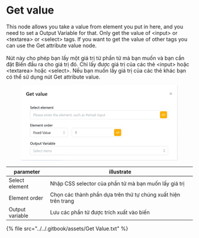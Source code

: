 # Get value

This node allows you take a value from element you put in here, and you need to set a Output Variable for that. Only get the value of \<input> or \<textarea> or \<select> tags. If you want to get the value of other tags you can use the Get attribute value node.\
\
Nút này cho phép bạn lấy một giá trị từ phần tử mà bạn muốn và bạn cần đặt Biến đầu ra cho giá trị đó. Chỉ lấy được giá trị của các thẻ \<input> hoặc \<textarea> hoặc \<select>. Nếu bạn muốn lấy giá trị của các thẻ khác bạn có thể sử dụng nút Get attribute value.

<figure><img src="../../.gitbook/assets/image (21).png" alt=""><figcaption></figcaption></figure>

| parameter       | illustrate                                                     |
| --------------- | -------------------------------------------------------------- |
| Select element  | Nhập CSS selector của phần tử mà bạn muốn lấy giá trị          |
| Element order   | Chọn các thành phần dựa trên thứ tự chúng xuất hiện trên trang |
| Output variable | Lưu các phần tử được trích xuất vào biến                       |

{% file src="../../.gitbook/assets/Get Value.txt" %}
